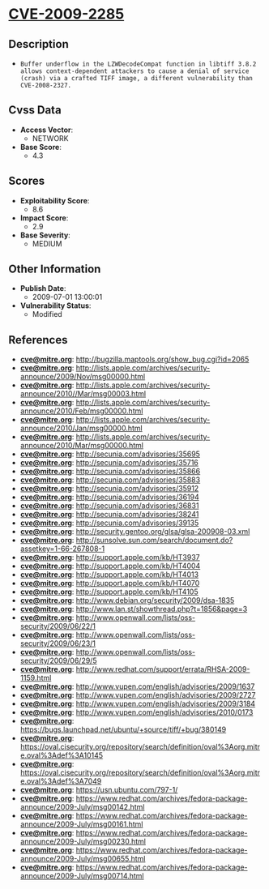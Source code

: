 
# [CVE-2009-2285](https://cve.mitre.org/cgi-bin/cvename.cgi?name=CVE-2009-2285)

## Description

- `Buffer underflow in the LZWDecodeCompat function in libtiff 3.8.2 allows context-dependent attackers to cause a denial of service (crash) via a crafted TIFF image, a different vulnerability than CVE-2008-2327.`

## Cvss Data

- **Access Vector**:
  - NETWORK
- **Base Score**:
  - 4.3

## Scores

- **Exploitability Score**:
  - 8.6
- **Impact Score**:
  - 2.9
- **Base Severity**:
  - MEDIUM

## Other Information

- **Publish Date**:
  - 2009-07-01 13:00:01
- **Vulnerability Status**:
  - Modified

## References

- **cve@mitre.org**: http://bugzilla.maptools.org/show_bug.cgi?id=2065
- **cve@mitre.org**: http://lists.apple.com/archives/security-announce/2009/Nov/msg00000.html
- **cve@mitre.org**: http://lists.apple.com/archives/security-announce/2010//Mar/msg00003.html
- **cve@mitre.org**: http://lists.apple.com/archives/security-announce/2010/Feb/msg00000.html
- **cve@mitre.org**: http://lists.apple.com/archives/security-announce/2010/Jan/msg00000.html
- **cve@mitre.org**: http://lists.apple.com/archives/security-announce/2010/Mar/msg00000.html
- **cve@mitre.org**: http://secunia.com/advisories/35695
- **cve@mitre.org**: http://secunia.com/advisories/35716
- **cve@mitre.org**: http://secunia.com/advisories/35866
- **cve@mitre.org**: http://secunia.com/advisories/35883
- **cve@mitre.org**: http://secunia.com/advisories/35912
- **cve@mitre.org**: http://secunia.com/advisories/36194
- **cve@mitre.org**: http://secunia.com/advisories/36831
- **cve@mitre.org**: http://secunia.com/advisories/38241
- **cve@mitre.org**: http://secunia.com/advisories/39135
- **cve@mitre.org**: http://security.gentoo.org/glsa/glsa-200908-03.xml
- **cve@mitre.org**: http://sunsolve.sun.com/search/document.do?assetkey=1-66-267808-1
- **cve@mitre.org**: http://support.apple.com/kb/HT3937
- **cve@mitre.org**: http://support.apple.com/kb/HT4004
- **cve@mitre.org**: http://support.apple.com/kb/HT4013
- **cve@mitre.org**: http://support.apple.com/kb/HT4070
- **cve@mitre.org**: http://support.apple.com/kb/HT4105
- **cve@mitre.org**: http://www.debian.org/security/2009/dsa-1835
- **cve@mitre.org**: http://www.lan.st/showthread.php?t=1856&page=3
- **cve@mitre.org**: http://www.openwall.com/lists/oss-security/2009/06/22/1
- **cve@mitre.org**: http://www.openwall.com/lists/oss-security/2009/06/23/1
- **cve@mitre.org**: http://www.openwall.com/lists/oss-security/2009/06/29/5
- **cve@mitre.org**: http://www.redhat.com/support/errata/RHSA-2009-1159.html
- **cve@mitre.org**: http://www.vupen.com/english/advisories/2009/1637
- **cve@mitre.org**: http://www.vupen.com/english/advisories/2009/2727
- **cve@mitre.org**: http://www.vupen.com/english/advisories/2009/3184
- **cve@mitre.org**: http://www.vupen.com/english/advisories/2010/0173
- **cve@mitre.org**: https://bugs.launchpad.net/ubuntu/+source/tiff/+bug/380149
- **cve@mitre.org**: https://oval.cisecurity.org/repository/search/definition/oval%3Aorg.mitre.oval%3Adef%3A10145
- **cve@mitre.org**: https://oval.cisecurity.org/repository/search/definition/oval%3Aorg.mitre.oval%3Adef%3A7049
- **cve@mitre.org**: https://usn.ubuntu.com/797-1/
- **cve@mitre.org**: https://www.redhat.com/archives/fedora-package-announce/2009-July/msg00142.html
- **cve@mitre.org**: https://www.redhat.com/archives/fedora-package-announce/2009-July/msg00161.html
- **cve@mitre.org**: https://www.redhat.com/archives/fedora-package-announce/2009-July/msg00230.html
- **cve@mitre.org**: https://www.redhat.com/archives/fedora-package-announce/2009-July/msg00655.html
- **cve@mitre.org**: https://www.redhat.com/archives/fedora-package-announce/2009-July/msg00714.html
